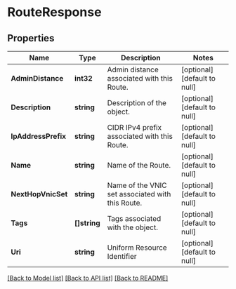 # RouteResponse

## Properties
Name | Type | Description | Notes
------------ | ------------- | ------------- | -------------
**AdminDistance** | **int32** | Admin distance associated with this Route. | [optional] [default to null]
**Description** | **string** | Description of the object. | [optional] [default to null]
**IpAddressPrefix** | **string** | CIDR IPv4 prefix associated with this Route. | [optional] [default to null]
**Name** | **string** | Name of the Route. | [optional] [default to null]
**NextHopVnicSet** | **string** | Name of the VNIC set associated with this Route. | [optional] [default to null]
**Tags** | **[]string** | Tags associated with the object. | [optional] [default to null]
**Uri** | **string** | Uniform Resource Identifier | [optional] [default to null]

[[Back to Model list]](../README.md#documentation-for-models) [[Back to API list]](../README.md#documentation-for-api-endpoints) [[Back to README]](../README.md)


